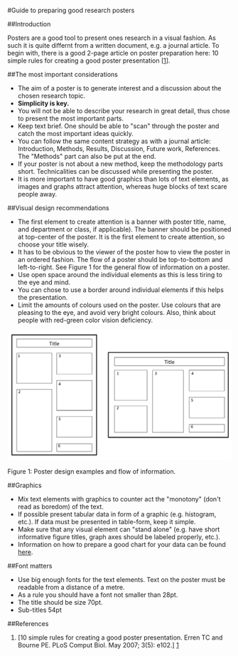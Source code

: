 #Guide to preparing good research posters

##Introduction

Posters are a good tool to present ones research in a visual fashion. As such it is quite differnt from a written document, e.g. a journal article. To begin with, there is a good 2-page article on poster preparation here: 10 simple rules for creating a good poster presentation [[1]].

##The most important considerations
* The aim of a poster is to generate interest and a discussion about the chosen research topic.
* **Simplicity is key.**
* You will not be able to describe your research in great detail, thus chose to present the most important parts.
* Keep text brief. One should be able to "scan" through the poster and catch the most important ideas quickly.
* You can follow the same content strategy as with a journal article: Introduction, Methods, Results, Discussion, Future work, References. The "Methods" part can also be put at the end.
* If your poster is not about a new method, keep the methodology parts short. Technicalities can be discussed while presenting the poster.
* It is more important to have good graphics than lots of text elements, as images and graphs attract attention, whereas huge blocks of text scare people away.

##Visual design recommendations
* The first element to create attention is a banner with poster title, name, and department or class, if applicable). The banner should be positioned at top-center of the poster. It is the first element to create attention, so choose your title wisely.
* It has to be obvious to the viewer of the poster how to view the poster in an ordered fashion. The flow of a poster should be top-to-bottom and left-to-right. See Figure 1 for the general flow of information on a poster.
* Use open space around the individual elements as this is less tiring to the eye and mind.
* You can chose to use a border around individual elements if this helps the presentation.
* Limit the amounts of colours used on the poster. Use colours that are pleasing to the eye, and avoid very bright colours. Also, think about people with red-green color vision deficiency.

![](data/poster.png "Poster design")

Figure 1: Poster design examples and flow of information.

##Graphics
* Mix text elements with graphics to counter act the "monotony" (don't read as boredom) of the text.
* If possible present tabular data in form of a graphic (e.g. histogram, etc.). If data must be presented in table-form, keep it simple.
* Make sure that any visual element can "stand alone" (e.g. have short informative figure titles, graph axes should be labeled properly, etc.).
* Information on how to prepare a good chart for your data can be found [here](general_chart.md).

##Font matters
* Use big enough fonts for the text elements. Text on the poster must be readable from a distance of a metre.
* As a rule you should have a font not smaller than 28pt.
* The title should be size 70pt.
* Sub-titles 54pt

[1]: http://www.ncbi.nlm.nih.gov/pmc/articles/PMC1876493/ "10 simple rules for creating a good poster presentation. Erren TC and Bourne PE. PLoS Comput Biol. May 2007; 3(5): e102."
 
##References
1. [10 simple rules for creating a good poster presentation. Erren TC and Bourne PE. PLoS Comput Biol. May 2007; 3(5): e102.] [1]
